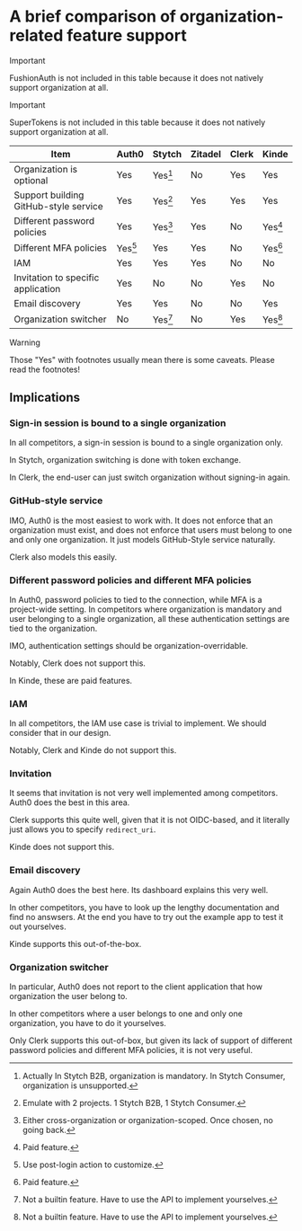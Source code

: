 # A brief comparison of organization-related feature support

> [!IMPORTANT]
> FushionAuth is not included in this table because it does not natively support organization at all.

> [!IMPORTANT]
> SuperTokens is not included in this table because it does not natively support organization at all.

| Item                                  | Auth0   | Stytch  | Zitadel | Clerk | Kinde   |
| ---                                   | ---     | ---     | ---     | ---   | ---     |
| Organization is optional              | Yes     | Yes[^3] | No      | Yes   | Yes     |
| Support building GitHub-style service | Yes     | Yes[^2] | Yes     | Yes   | Yes     |
| Different password policies           | Yes     | Yes[^4] | Yes     | No    | Yes[^1] |
| Different MFA policies                | Yes[^5] | Yes     | Yes     | No    | Yes[^1] |
| IAM                                   | Yes     | Yes     | Yes     | No    | No      |
| Invitation to specific application    | Yes     | No      | No      | Yes   | No      |
| Email discovery                       | Yes     | Yes     | No      | No    | Yes     |
| Organization switcher                 | No      | Yes[^6] | No      | Yes   | Yes[^6] |

> [!WARNING]
> Those "Yes" with footnotes usually mean there is some caveats. Please read the footnotes!

## Implications

### Sign-in session is bound to a single organization

In all competitors, a sign-in session is bound to a single organization only.

In Stytch, organization switching is done with token exchange.

In Clerk, the end-user can just switch organization without signing-in again.

### GitHub-style service

IMO, Auth0 is the most easiest to work with.
It does not enforce that an organization must exist, and does not enforce that users must belong to one and only one organization.
It just models GitHub-Style service naturally.

Clerk also models this easily.

### Different password policies and different MFA policies

In Auth0, password policies to tied to the connection, while MFA is a project-wide setting.
In competitors where organization is mandatory and user belonging to a single organization, all these authentication settings are tied to the organization.

IMO, authentication settings should be organization-overridable.

Notably, Clerk does not support this.

In Kinde, these are paid features.

### IAM

In all competitors, the IAM use case is trivial to implement.
We should consider that in our design.

Notably, Clerk and Kinde do not support this.

### Invitation

It seems that invitation is not very well implemented among competitors.
Auth0 does the best in this area.

Clerk supports this quite well, given that it is not OIDC-based, and it literally just allows you to specify `redirect_uri`.

Kinde does not support this.

### Email discovery

Again Auth0 does the best here.
Its dashboard explains this very well.

In other competitors, you have to look up the lengthy documentation and find no answsers.
At the end you have to try out the example app to test it out yourselves.

Kinde supports this out-of-the-box.

### Organization switcher

In particular, Auth0 does not report to the client application that how organization the user belong to.

In other competitors where a user belongs to one and only one organization, you have to do it yourselves.

Only Clerk supports this out-of-box, but given its lack of support of different password policies and different MFA policies,
it is not very useful.


[^1]: Paid feature.
[^2]: Emulate with 2 projects. 1 Stytch B2B, 1 Stytch Consumer.
[^3]: Actually In Stytch B2B, organization is mandatory. In Stytch Consumer, organization is unsupported.
[^4]: Either cross-organization or organization-scoped. Once chosen, no going back.
[^5]: Use post-login action to customize.
[^6]: Not a builtin feature. Have to use the API to implement yourselves.
